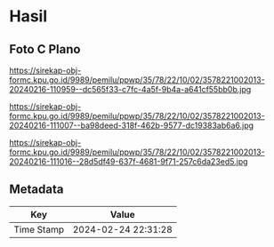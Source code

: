 # Hasil

## Foto C Plano

https://sirekap-obj-formc.kpu.go.id/9989/pemilu/ppwp/35/78/22/10/02/3578221002013-20240216-110959--dc565f33-c7fc-4a5f-9b4a-a641cf55bb0b.jpg

https://sirekap-obj-formc.kpu.go.id/9989/pemilu/ppwp/35/78/22/10/02/3578221002013-20240216-111007--ba98deed-318f-462b-9577-dc19383ab6a6.jpg

https://sirekap-obj-formc.kpu.go.id/9989/pemilu/ppwp/35/78/22/10/02/3578221002013-20240216-111016--28d5df49-637f-4681-9f71-257c6da23ed5.jpg


## Metadata

| Key        | Value               |
| ---------- | ------------------- |
| Time Stamp | 2024-02-24 22:31:28 |



